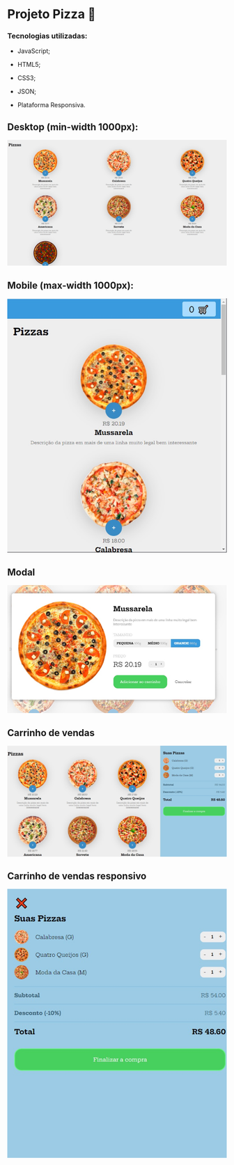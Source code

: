 # Projeto Pizza :pizza:

### Tecnologias utilizadas:

* JavaScript;

* HTML5;

* CSS3;

* JSON;

* Plataforma Responsiva.

  

## Desktop (min-width 1000px):

![Projeto para Desktop](images/screenshots/pc.jpg)






## Mobile (max-width 1000px):
![Projeto Mobile](images\screenshots\tablet.jpg)





## Modal
![Modal](images\screenshots\modal.jpg)







## Carrinho de vendas
![Carrinho de vendas](images\screenshots\pc-carrinho.jpg)





## Carrinho de vendas responsivo
![Carrinho Responsivo](images\screenshots\mobile-carrinho.jpg)

